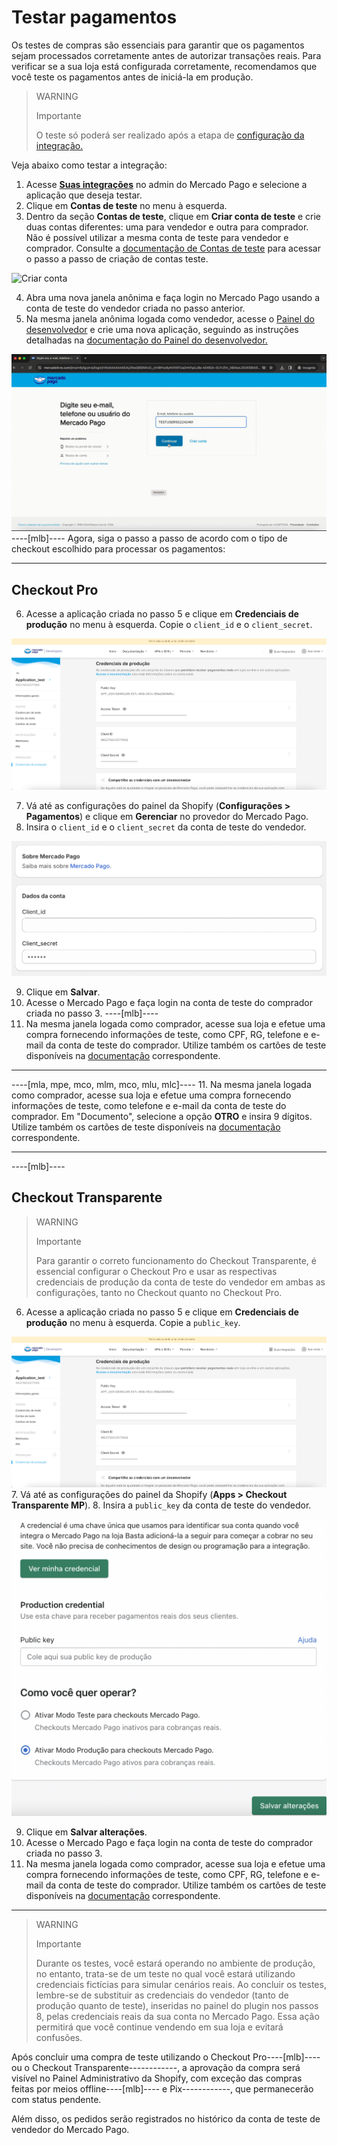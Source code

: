 # Testar pagamentos

Os testes de compras são essenciais para garantir que os pagamentos sejam processados corretamente antes de autorizar transações reais. Para verificar se a sua loja está configurada corretamente, recomendamos que você teste os pagamentos antes de iniciá-la em produção. 

> WARNING
> 
> Importante
>
> O teste só poderá ser realizado após a etapa de [configuração da integração.](/developers/pt/docs/shopify/integration-configuration/checkout-pro)

Veja abaixo como testar a integração:

1. Acesse **[Suas integrações](https://www.mercadopago[FAKER][URL][DOMAIN]/developers/panel/app)** no admin do Mercado Pago e selecione a aplicação que deseja testar. 
2. Clique em **Contas de teste** no menu à esquerda.
3. Dentro da seção **Contas de teste**, clique em **Criar conta de teste** e crie duas contas diferentes: uma para vendedor e outra para comprador. Não é possível utilizar a mesma conta de teste para vendedor e comprador. Consulte a [documentação de Contas de teste](/developers/pt/docs/shopify/additional-content/your-integrations/test/accounts) para acessar o passo a passo de criação de contas teste.

![Criar conta](/images/shopify/test-create-account.gif)

4. Abra uma nova janela anônima e faça login no Mercado Pago usando a conta de teste do vendedor criada no passo anterior.
5. Na mesma janela anônima logada como vendedor, acesse o [Painel do desenvolvedor](https://www.mercadopago[FAKER][URL][DOMAIN]/developers/panel/app) e crie uma nova aplicação, seguindo as instruções detalhadas na [documentação do Painel do desenvolvedor.](/developers/pt/docs/shopify/additional-content/your-integrations/dashboard)

![Login](/images/shopify/test-login.gif)
----[mlb]----
Agora, siga o passo a passo de acordo com o tipo de checkout escolhido para processar os pagamentos:

------------
## Checkout Pro

6. Acesse a aplicação criada no passo 5 e clique em **Credenciais de produção** no menu à esquerda. Copie o `client_id` e o `client_secret`.

![Credenciais de produção](/images/shopify/test-prod-credentials.png)

7. Vá até as configurações do painel da Shopify (**Configurações > Pagamentos**) e clique em **Gerenciar** no provedor do Mercado Pago.
8. Insira o `client_id` e o `client_secret` da conta de teste do vendedor.

![Painel](/images/shopify/test-pro-shopify.png)

9. Clique em **Salvar**.
10. Acesse o Mercado Pago e faça login na conta de teste do comprador criada no passo 3.
----[mlb]----
11. Na mesma janela logada como comprador, acesse sua loja e efetue uma compra fornecendo informações de teste, como CPF, RG, telefone e e-mail da conta de teste do comprador. Utilize também os cartões de teste disponíveis na [documentação](/developers/pt/docs/shopiy/additional-content/your-integrations/test/cards) correspondente.

------------
----[mla, mpe, mco, mlm, mco, mlu, mlc]----
11. Na mesma janela logada como comprador, acesse sua loja e efetue uma compra fornecendo informações de teste, como telefone e e-mail da conta de teste do comprador. Em "Documento", selecione a opção **OTRO** e insira 9 dígitos. Utilize também os cartões de teste disponíveis na [documentação](/developers/pt/docs/shopify/additional-content/your-integrations/test/cards) correspondente.

------------
----[mlb]----
## Checkout Transparente

> WARNING
>
> Importante
>
> Para garantir o correto funcionamento do Checkout Transparente, é essencial configurar o Checkout Pro e usar as respectivas credenciais de produção da conta de teste do vendedor em ambas as configurações, tanto no Checkout quanto no Checkout Pro.

6. Acesse a aplicação criada no passo 5 e clique em **Credenciais de produção** no menu à esquerda. Copie a `public_key`.

![Credenciais de produção](/images/shopify/test-prod-credentials.png)
7. Vá até as configurações do painel da Shopify (**Apps > Checkout Transparente MP**).
8. Insira a `public_key` da conta de teste do vendedor.

![Painel](/images/shopify/test-api-shopify.png)

9. Clique em **Salvar alterações**.
10. Acesse o Mercado Pago e faça login na conta de teste do comprador criada no passo 3.
11. Na mesma janela logada como comprador, acesse sua loja e efetue uma compra fornecendo informações de teste, como CPF, RG, telefone e e-mail da conta de teste do comprador. Utilize também os cartões de teste disponíveis na [documentação](/developers/pt/docs/shopify/additional-content/your-integrations/test/cards) correspondente.

------------

> WARNING
> 
> Importante
>
> Durante os testes, você estará operando no ambiente de produção, no entanto, trata-se de um teste no qual você estará utilizando credenciais fictícias para simular cenários reais. Ao concluir os testes, lembre-se de substituir as credenciais do vendedor (tanto de produção quanto de teste), inseridas no painel do plugin nos passos 8, pelas credenciais reais da sua conta no Mercado Pago. Essa ação permitirá que você continue vendendo em sua loja e evitará confusões.

Após concluir uma compra de teste utilizando o Checkout Pro----[mlb]---- ou o Checkout Transparente------------, a aprovação da compra será visível no Painel Administrativo da Shopify, com exceção das compras feitas por meios offline----[mlb]---- e Pix------------, que permanecerão com status pendente.

Além disso, os pedidos serão registrados no histórico da conta de teste de vendedor do Mercado Pago.